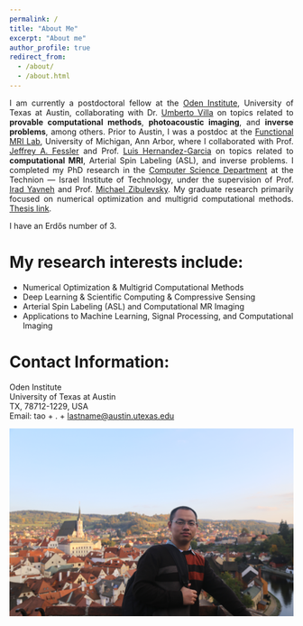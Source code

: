 ```yaml
---
permalink: /
title: "About Me"
excerpt: "About me"
author_profile: true
redirect_from: 
  - /about/
  - /about.html
---
```


<p style="text-align:justify; text-justify:inter-ideograph;">
I am currently a postdoctoral fellow at the <a href="https://oden.utexas.edu"> Oden Institute</a>, University of Texas at Austin, collaborating with Dr.  <a href="https://uvilla.github.io/index.html"> Umberto Villa</a> on topics related to <strong>provable computational methods</strong>, <strong>photoacoustic imaging</strong>, and <strong>inverse problems</strong>, among others.  Prior to Austin,  I was a postdoc at the <a href="http://fmri.research.umich.edu/index.php"> Functional MRI Lab</a>, University of Michigan, Ann Arbor, where I collaborated with Prof.  <a href="https://web.eecs.umich.edu/~fessler/">Jeffrey A. Fessler</a> and Prof.  <a href="http://fmri.research.umich.edu/about/faculty/hernandez.php">Luis Hernandez-Garcia</a> on topics related to <strong>computational MRI</strong>, Arterial Spin Labeling (ASL), and inverse problems. I completed my PhD research in the <a href="https://www.cs.technion.ac.il">Computer Science Department</a> at the Technion — Israel Institute of Technology,  under the supervision of Prof. <a href="http://irad.net.technion.ac.il">Irad Yavneh</a> and Prof. <a href="https://sites.google.com/site/michaelzibulevsky/">Michael Zibulevsky</a>.  My graduate research primarily focused on numerical optimization and multigrid computational methods. <a href="https://hongtao-argmin.github.io/files/PhDThesisTaoHong_Full.pdf">Thesis link</a>.
 </p>

<p>I have an Erd&#337;s number of 3.</p>

<html>
<head>
    <style>
        .centered-text {
            font-size: 28px;      /* Large font size */
            font-weight: bold;    /* Bold font weight */
            color: black;         /* Black color text */
            text-align: center;   /* Center the text */
            margin: 0px;          /* Remove vertical margin */
            padding: 0px;         /* Remove padding */
            margin-bottom: 10px;
        }
    </style>
</head>
<body>

<!--
<div class="centered-text">
    I am currently on the job market.
</div>
-->
<!--
 <center>
 <a href="https://hongtao-argmin.github.io/files/CVTao.pdf"><span style="color: #0000ff;font-size: 28px;">CV</span></a> <a href="https://hongtao-argmin.github.io/files/RS_Tao.pdf"><span style="color: #0000ff;font-size: 28px;margin-left: 20px;margin-right: 20px;">Research Statement</span></a> 
 
 </center>
 -->
</body>
</html>


<!--
</html> lang="en"
<head> 
    <meta charset="UTF-8">
    <meta name="viewport" content="width=device-width, initial-scale=1.0">
    <title>Recent News</title>
    <style>
        /* Style for the box */
        .news-box {
            background-color: #f8f9fa;
            border: 1px solid #ddd;
            padding: 20px;
            width: 800px;
            margin: 20px auto;
            font-family: Arial, sans-serif;
        }

        /* Style for the heading */
        h2 {
            font-size: 24px;
            margin-bottom: 15px;
            color: #333;
        }

        /* Style for the list items */
        ul {
            list-style: none;
            padding-left: 10px;
        }

        ul li {
            padding: 5px 0;
        }

        /* Style for the bullet points */
        ul li::before {
            content: "●";
            color: #a0c64f;  /* Custom bullet color */
            font-weight: bold;
            display: inline-block; 
            width: 1em;
            margin-left: -1em;
        }

        /* Style for the date */
        .date {
            color: #06c;
            font-weight: bold;
        }

        /* Style for the links */
        a {
            color: #06c;
            text-decoration: none;
        }

        a:hover {
            text-decoration: underline;
        }
    </style>
</head>
<body>

<div class="news-box">
    <h2>Recent news</h2>
    <ul>
        <li><span class="date">08-22-2022:</span> I started my postdoc research at UMich under the supervision of Prof. Jeffrey Fessler.</li>
    </ul>
</div>

</body>
</html>
 -->



<!--
<body>
    <div class="recent-news">
        <h2>Recent News</h2>
        <ul>
            <li><strong>08-22-2022</strong>: I started my postdoc research at UMich under the supervision of Prof. Jeffrey Fessler.</li>
        </ul>
    </div>
</body>
 -->

My research interests include:
======

<ul>
  <li>Numerical Optimization & Multigrid Computational Methods</li>
  <li>Deep Learning & Scientific Computing & Compressive Sensing</li>
  <li>Arterial Spin Labeling (ASL) and Computational MR Imaging</li>
  <li>Applications to Machine Learning, Signal Processing, and Computational Imaging</li>
</ul>


Contact Information:
======
Oden Institute <br>
University of Texas at Austin <br>
TX, 78712-1229, USA <br>
Email: tao + . + lastname@austin.utexas.edu

<a href="https://hongtao-argmin.github.io">
<img src="/images/IMG_9131.JPG" alt="Trulli" width="700" height="333">
</a>

<!---
https://www.cs.technion.ac.il/users/wwwb/cgi-bin/tr-info.cgi/2021/PHD/PHD-2021-13
-->















<body> 
<p style="text-align:left;opacity:0;">
<script type="text/javascript" id="clustrmaps" src="//cdn.clustrmaps.com/map_v2.js?cl=ffffff&w=300&t=n&d=wMBep7xmK2akhC--rKvXsXFXJFCS1qisst7HCDAJqpU"></script>
 </p>
</body>
